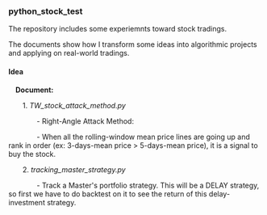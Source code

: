 ### python_stock_test

The  repository includes some experiemnts toward stock tradings.

The documents show how I transform some ideas into algorithmic projects and applying on real-world tradings.

#### Idea
&emsp;**Document:**

&emsp;&emsp;1. *TW_stock_attack_method.py*

&emsp;&emsp;&emsp;&emsp;- Right-Angle Attack Method:

&emsp;&emsp;&emsp;&emsp;- When all the rolling-window mean price lines are going up and rank in order (ex: 3-days-mean price > 5-days-mean price), it is a signal to buy the stock.

&emsp;&emsp;2. *tracking_master_strategy.py*

&emsp;&emsp;&emsp;&emsp;- Track a Master's portfolio strategy. This will be a DELAY strategy, so first we have to do backtest on it to see the return of this delay-investment strategy.
